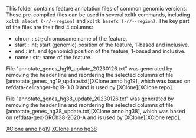 This folder contains feature annotation files of common genomic versions.
These pre-compiled files can be used in several xcltk commands, including
`xcltk alecnt (-r/--region)` and `xcltk basefc (-r/--region)`.
The key part of the files are their first 4 columns:

- chrom : str; chromosome name of the feature.
- start : int; start (genomic) position of the feature, 1-based and inclusive.
- end : int; end (genomic) position of the feature, 1-based and inclusive.
- name : str; name of the feature.

File "annotate_genes_hg19_update_20230126.txt" was generated by removing the
header line and reordering the selected columns of file 
[annotate_genes_hg19_update.txt][XClone anno hg19], which was based on 
refdata-cellranger-hg19-3.0.0 and is used by
[XClone][XClone repo].

File "annotate_genes_hg38_update_20230126.txt" was generated by removing the
header line and reordering the selected columns of file 
[annotate_genes_hg38_update.txt][XClone anno hg38], which was based on 
refdata-gex-GRCh38-2020-A and is used by
[XClone][XClone repo].

[XClone anno hg19](https://github.com/hxj5/XClone/blob/master/xclone/data/anno_data/annotate_genes_hg19_update.txt)
[XClone anno hg38](https://github.com/hxj5/XClone/blob/master/xclone/data/anno_data/annotate_genes_hg38_update.txt)

